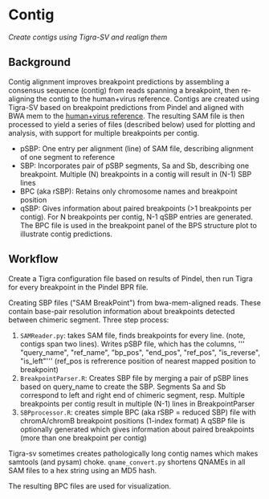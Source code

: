 # Contig
*Create contigs using Tigra-SV and realign them*

## Background

Contig alignment improves breakpoint predictions by assembling a consensus
sequence (contig) from reads spanning a breakpoint, then re-aligning the contig
to the human+virus reference.  Contigs are created using Tigra-SV based on
breakpoint predictions from Pindel and aligned with BWA mem to the
[human+virus reference](../A_Reference/README.md). The resulting SAM file is then processed
to yield a series of files (described below) used for plotting and analysis,
with support for multiple breakpoints per contig.

* pSBP: One entry per alignment (line) of SAM file, describing alignment of
  one segment to reference
* SBP: Incorporates pair of pSBP segments, Sa and Sb, describing one
  breakpoint.  Multiple (N) breakpoints in a contig will result in (N-1) SBP
  lines
* BPC (aka rSBP): Retains only chromosome names and breakpoint position
* qSBP: Gives information about paired breakpoints (>1 breakpoints per contig).
  For N breakpoints per contig, N-1 qSBP entries are generated.  The BPC file
  is used in the breakpoint panel of the BPS structure plot to illustrate
  contig predictions.

## Workflow

Create a Tigra configuration file based on results of Pindel, then run Tigra for every breakpoint
in the Pindel BPR file.

Creating SBP files ("SAM BreakPoint") from bwa-mem-aligned reads.  These contain
base-pair resolution information about breakpoints detected between chimeric segment.
Three step process:

1. `SAMReader.py`: takes SAM file, finds breakpoints for every line.  (note,
contigs span two lines).  Writes pSBP file, which has the columns,
'''    "query_name", "ref_name", "bp_pos", "end_pos", "ref_pos", "is_reverse", "is_left"'''
(ref_pos is refrerence position of nearest mapped position to breakpoint)
2. `BreakpointParser.R`: Creates SBP file by merging a pair of pSBP lines based on query_name
    to create the SBP.  Segments Sa and Sb correspond to left and right end of chimeric
    segment, resp. Multiple breakpoints per contig result in multiple (N-1) lines in BreakpointParser
3. `SBPprocessor.R`: creates simple BPC (aka rSBP = reduced SBP) file with chromA/chromB breakpoint positions (1-index format)
    A qSBP file is optionally generated which gives information about paired breakpoints (more than
    one breakpoint per contig)

Tigra-sv sometimes creates pathologically long contig names
which makes samtools (and pysam) choke.  `qname_convert.py`
shortens QNAMEs in all SAM files to a hex string using an MD5 hash.

The resulting BPC files are used for visualization.
